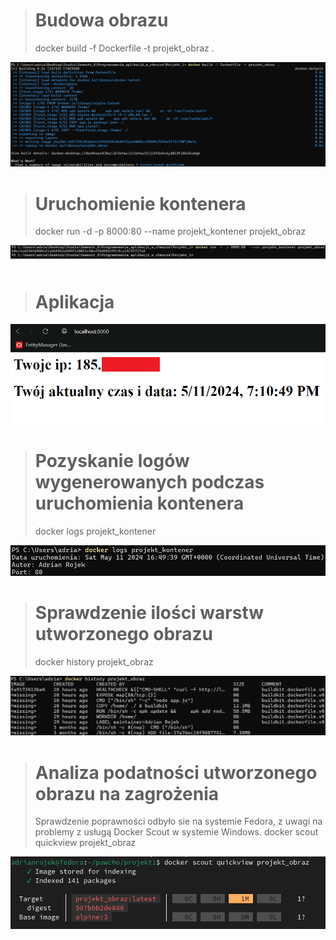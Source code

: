 > <h1>Budowa obrazu</h1>
> docker build -f Dockerfile -t projekt_obraz . <br>
![](/screeny/budowa.png)

> <h1> Uruchomienie kontenera </h1>
> docker run -d -p 8000:80 --name projekt_kontener projekt_obraz <br>
![](/screeny/kontener.png)

> <h1> Aplikacja </h1>
![](/screeny/aplikacja.png)

> <h1> Pozyskanie logów wygenerowanych podczas uruchomienia kontenera </h1>
> docker logs projekt_kontener <br>
![](/screeny/sprawdzenie_logow.png)

> <h1> Sprawdzenie ilości warstw utworzonego obrazu </h1>
> docker history projekt_obraz <br>
![](/screeny/warstwy.png)

> <h1> Analiza podatności utworzonego obrazu na zagrożenia </h1>
> Sprawdzenie poprawności odbyło sie na systemie Fedora, z uwagi na problemy z usługą Docker Scout w systemie Windows.
> docker scout quickview projekt_obraz <br>
![](/screeny/docker_scout.png)
